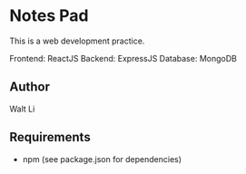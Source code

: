 # Notes Pad
This is a web development practice.

Frontend: ReactJS
Backend: ExpressJS
Database: MongoDB

## Author
Walt Li

## Requirements
- npm
(see package.json for dependencies)